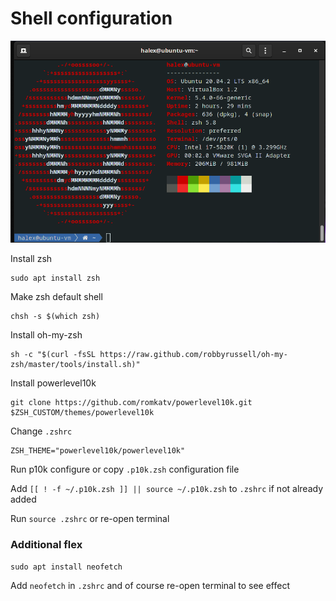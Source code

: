 # Shell configuration

![Shell](shell.png)

Install zsh
```
sudo apt install zsh
```

Make zsh default shell
```
chsh -s $(which zsh)
```

Install oh-my-zsh
```
sh -c "$(curl -fsSL https://raw.github.com/robbyrussell/oh-my-zsh/master/tools/install.sh)"
```

Install powerlevel10k
```
git clone https://github.com/romkatv/powerlevel10k.git $ZSH_CUSTOM/themes/powerlevel10k
```

Change `.zshrc`
```
ZSH_THEME="powerlevel10k/powerlevel10k"
```

Run p10k configure or copy `.p10k.zsh` configuration file

Add `[[ ! -f ~/.p10k.zsh ]] || source ~/.p10k.zsh` to `.zshrc` if not already added

Run `source .zshrc` or re-open terminal

### Additional flex

```
sudo apt install neofetch
```

Add `neofetch` in `.zshrc` and of course re-open terminal to see effect
